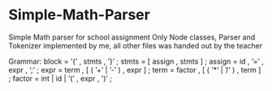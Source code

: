 # Simple-Math-Parser
Simple Math parser for school assignment
Only Node classes, Parser and Tokenizer implemented by me, all other files was handed out by the teacher

Grammar:
block = ’{’ , stmts , ’}’ ;
stmts = [ assign , stmts ] ;
assign = id , ’=’ , expr , ’;’ ;
expr = term , [ ( ’+’ | ’-’ ) , expr ] ;
term = factor , [ ( ’*’ | ’/’ ) , term ] ;
factor = int | id | ’(’ , expr , ’)’ ;
